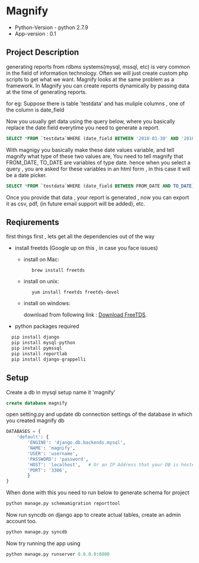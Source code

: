 # **Magnify**
- Python-Version - python 2.7.9
- App-version : 0.1

## **Project Description**

generating reports from rdbms systems(mysql, mssql, etc) is very common in the field of information technology. Often we will just create custom php scripts to get what we want. Magnify looks at the same problem as a framework. In Magnify you can create reports dynamically by passing data at the time of generating reports.

for eg: Suppose there is table 'testdata' and has muliple columns , one of the column is date_field

Now you usually get data using the query below, where you basically replace the date field everytime you need to generate a report.

```sql
SELECT *FROM `testdata`WHERE (date_field BETWEEN '2010-01-30' AND '2010-09-29')
```

With magnigy you basically make these date values variable, and tell magnify what type of these two values are, You need to tell magnify that FROM_DATE, TO_DATE are variables of type date. hence when you select a query , you are asked for these variables in an html form , in this case it will be a date picker.

```sql
SELECT *FROM `testdata`WHERE (date_field BETWEEN FROM_DATE AND TO_DATE)
```

Once you provide that data , your report is generated , now you can export it as csv, pdf, (in future email support will be added), etc.
## **Reqiurements**
first things first , lets get all the dependencies out of the way

- install freetds (Google up on this , in case you face issues)

    - install on Mac:

      ```
         brew install freetds
      ```

    - install on unix:

      ```
         yum install freetds freetds-devel
      ```

    - install on windows:

      download from following link : [Download FreeTDS](http://sourceforge.net/projects/freetdswindows/).

- python packages required

```python
  pip install django
  pip install mysql-python
  pip install pymssql
  pip install reportlab
  pip install django-grappelli
```

## **Setup**

Create a db in mysql setup name it 'magnify'
```sql
create database magnify
```

open setting.py and update db connection settings of the database in which you created magnify db
```python
DATABASES = {
    'default': {
        'ENGINE': 'django.db.backends.mysql',
        'NAME': 'magnify',
        'USER': 'username',
        'PASSWORD': 'password',
        'HOST': 'localhost',   # Or an IP Address that your DB is hosted on
        'PORT': '3306',
        }
}
```

When done with this you need to run below to generate schema for project
```python
python manage.py schemamigration reporttool
```

Now run syncdb on django app to create actual tables, create an admin account too.
```python
python manage.py syncdb
```

Now try running the app using
```python
python manage.py runserver 0.0.0.0:8000
```
